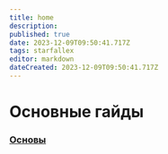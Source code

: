 ```yaml
---
title: home
description: 
published: true
date: 2023-12-09T09:50:41.717Z
tags: starfallex
editor: markdown
dateCreated: 2023-12-09T09:50:41.717Z
---
```


# Основные гайды

### [Основы](/StarfallEx/Base)